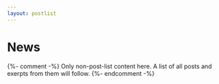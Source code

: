 ```yaml
---
layout: postlist
---
```

# News

{%- comment -%}
Only non-post-list content here.  A list of all posts and exerpts from them will follow.
{%- endcomment -%}
